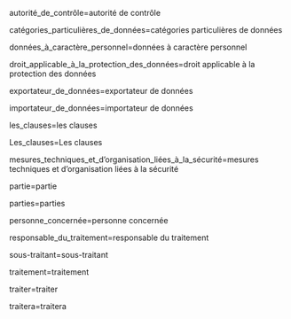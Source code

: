 autorité_de_contrôle=<span class="definedterm">autorité de contrôle</span>

catégories_particulières_de_données=<span class="definedterm">catégories particulières de données</span>

données_à_caractère_personnel=<span class="definedterm">données à caractère personnel</span>

droit_applicable_à_la_protection_des_données=<span class="definedterm">droit applicable à la protection des données</span>

exportateur_de_données=<span class="definedterm">exportateur de données</span>

importateur_de_données=<span class="definedterm">importateur de données</span>

les_clauses=<span class="definedterm">les clauses</span>

Les_clauses=<span class="definedterm">Les clauses</span>

mesures_techniques_et_d’organisation_liées_à_la_sécurité=<span class="definedterm">mesures techniques et d’organisation liées à la sécurité</span>

partie=<span class="definedterm">partie</span>

parties=<span class="definedterm">parties</span>

personne_concernée=<span class="definedterm">personne concernée</span>

responsable_du_traitement=<span class="definedterm">responsable du traitement</span>

sous-traitant=<span class="definedterm">sous-traitant</span>

traitement=<span class="definedterm">traitement</span>

traiter=<span class="definedterm">traiter</span>

traitera=<span class="definedterm">traitera</span>